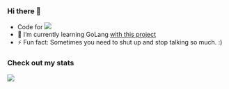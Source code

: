 ### Hi there 👋
- Code for ![](https://wakapi.dev/api/badge/danielmosss/danielmosss/interval:30_days?label=last%2030d)
- 🌱 I’m currently learning GoLang <a href="https://github.com/danielmosss/dashboardTodo">with this project</a>
- ⚡ Fun fact: Sometimes you need to shut up and stop talking so much. :)

### Check out my stats 
![](https://github-readme-stats.vercel.app/api/wakatime?username=danielmosss&api_domain=wakapi.dev&bg_color=2D3748&title_color=2F855A&icon_color=2F855A&text_color=ffffff&custom_title=Wakapi%20All%20Time%20Stats&layout=compact)
